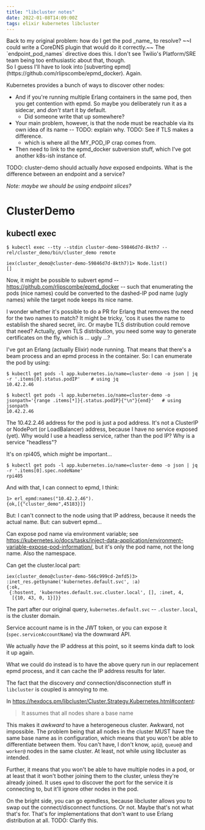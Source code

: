 ```yaml
---
title: "libcluster notes"
date: 2022-01-08T14:09:00Z
tags: elixir kubernetes libcluster
---
```


<div class="callout callout-info" markdown="span">
Back to my original problem: how do I get the pod _name_ to resolve? ~~I could write a CoreDNS plugin that would do it correctly.~~ The `endpoint_pod_names` directive does this. I don't see Twilio's Platform/SRE team being too enthusiastic about that, though.<br/>So I guess I'll have to look into [subverting epmd](https://github.com/rlipscombe/epmd_docker). Again.
</div>


Kubernetes provides a bunch of ways to discover other nodes:

- And if you're running multiple Erlang containers in the same pod, then you get contention with epmd. So maybe you deliberately run it as a sidecar, and _don't_ start it by default.
  - Did someone write that up somewhere?
- Your main problem, however, is that the node must be reachable via its own idea of its name -- TODO: explain why. TODO: See if TLS makes a difference.
  - which is where all the MY_POD_IP crap comes from.
- Then need to link to the epmd_docker subversion stuff, which I've got another k8s-ish instance of.

TODO: cluster-demo should actually _have_ exposed endpoints. What is the difference between
an endpoint and a service?

_Note: maybe we should be using endpoint slices?_


# ClusterDemo

## kubectl exec

```
$ kubectl exec --tty --stdin cluster-demo-59846d7d-8kth7 -- rel/cluster_demo/bin/cluster_demo remote

iex(cluster_demo@cluster-demo-59846d7d-8kth7)1> Node.list()
[]
```

Now, it might be possible to subvert epmd -- https://github.com/rlipscombe/epmd_docker -- such that enumerating the pods (nice names) could be converted to the dashed-IP pod name (ugly names) while the target node keeps its nice name.

I wonder whether it's possible to do a PR for Erlang that removes the need for the two names to match? It might be tricky, 'cos it uses the name to establish the shared secret, iirc. Or maybe TLS distribution could remove that need? Actually, given TLS distribution, you need some way to generate certificates on the fly, which is ... ugly ...?

I've got an Erlang (actually Elixir) node running. That means that there's a beam process and an epmd process in the container. So: I can enumerate the pod by using:

```
$ kubectl get pods -l app.kubernetes.io/name=cluster-demo -o json | jq -r '.items[0].status.podIP'    # using jq
10.42.2.46

$ kubectl get pods -l app.kubernetes.io/name=cluster-demo -o jsonpath='{range .items[*]}{.status.podIP}{"\n"}{end}'   # using jsonpath
10.42.2.46
```

The 10.42.2.46 address for the pod is just a pod address. It's not a ClusterIP or NodePort (or LoadBalancer) address, because I have no service exposed (yet). Why would I use a headless service, rather than the pod IP? Why is a service "headless"?

It's on rpi405, which _might_ be important...

```
$ kubectl get pods -l app.kubernetes.io/name=cluster-demo -o json | jq -r '.items[0].spec.nodeName'
rpi405
```

And with that, I can connect to epmd, I think:

```
1> erl_epmd:names("10.42.2.46").
{ok,[{"cluster_demo",45183}]}
```

But: I can't connect to the node using that IP address, because it needs the actual name. But: can subvert epmd...

Can expose pod name via environment variable; see https://kubernetes.io/docs/tasks/inject-data-application/environment-variable-expose-pod-information/, but it's only the pod name, not the long name. Also the namespace.

Can get the cluster.local part:

```
iex(cluster_demo@cluster-demo-566c999cd-2mfd5)3> :inet_res.getbyname('kubernetes.default.svc', :a)
{:ok,
 {:hostent, 'kubernetes.default.svc.cluster.local', [], :inet, 4,
  [{10, 43, 0, 1}]}}
```

The part after our original query, `kubernetes.default.svc` -- `.cluster.local`, is the cluster domain.

Service account name is in the JWT token, or you can expose it (`spec.serviceAccountName`) via the downward API.

We actually _have_ the IP address at this point, so it seems kinda daft to look it up again.

What we could do instead is to have the above query run in our replacement epmd process, and it can cache the IP address results for later.

The fact that the discovery _and_ connection/disconnection stuff in `libcluster` is coupled is annoying to me.

In https://hexdocs.pm/libcluster/Cluster.Strategy.Kubernetes.html#content:

> It assumes that all nodes share a base name

This makes it _awkward_ to have a heterogeneous cluster. Awkward, not impossible. The problem being that all nodes in
the cluster MUST have the same base name as in configuration, which means that you won't be able to differentiate
between them. You can't have, I don't know, `api@`, `queue@` and `worker@` nodes in the same cluster. At least, not
while using libcluster as intended.

Further, it means that you won't be able to have multiple nodes in a pod, or at least that it won't bother joining them
to the cluster, unless they're already joined. It uses `epmd` to discover the port for the service it _is_ connecting
to, but it'll ignore other nodes in the pod.

On the bright side, you can go epmdless, because libcluster allows you to swap out the connect/disconnect functions. Or
not. Maybe that's not what that's for. That's for implementations that don't want to use Erlang distribution at all.
TODO: Clarify this.

